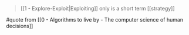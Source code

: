> [[1 - Explore-Exploit|Exploiting]] only is a short term [[strategy]]

#quote from [[0 - Algorithms to live by - The computer science of human decisions]]
